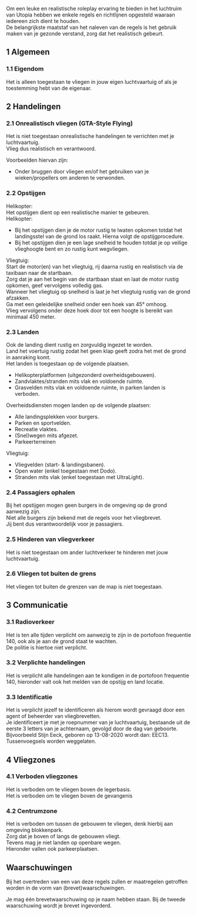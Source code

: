 Om een leuke en realistische roleplay ervaring te bieden in het luchtruim van Utopia hebben we enkele regels en richtlijnen opgesteld waaraan iedereen zich dient te houden.<br>
De belangrijkste maatstaf van het naleven van de regels is het gebruik maken van je gezonde verstand, zorg dat het realistisch gebeurt.<br>

## 1 Algemeen

### 1.1 Eigendom

Het is alleen toegestaan te vliegen in jouw eigen luchtvaartuig of als je toestemming hebt van de eigenaar.<br>

## 2 Handelingen

### 2.1 Onrealistisch vliegen (GTA-Style Flying)

Het is niet toegestaan onrealistische handelingen te verrichten met je luchtvaartuig.<br>
Vlieg dus realistisch en verantwoord.<br>

Voorbeelden hiervan zijn:<br>
- Onder bruggen door vliegen en/of het gebruiken van je wieken/propellers om anderen te verwonden.<br>

### 2.2 Opstijgen

Helikopter:<br>
Het opstijgen dient op een realistische manier te gebeuren.<br>
Helikopter: <br>
- Bij het opstijgen dien je de motor rustig te lwaten opkomen totdat het landingsstel van de grond los raakt. Hierna volgt de opstijgprocedure.<br>
- Bij het opstijgen dien je een lage snelheid te houden totdat je op veilige vlieghoogte bent en zo rustig kunt wegvliegen.<br>

Vliegtuig:<br>
Start de motor(en) van het vliegtuig, rij daarna rustig en realistisch via de taxibaan naar de startbaan.<br>
Zorg dat je aan het begin van de startbaan staat en laat de motor rustig opkomen, geef vervolgens volledig gas.<br>
Wanneer het vliegtuig op snelheid is laat je het vliegtuig rustig van de grond afzakken.<br>
Ga met een geleidelijke snelheid onder een hoek van 45° omhoog.<br>
Vlieg vervolgens onder deze hoek door tot een hoogte is bereikt van minimaal 450 meter.<br>

### 2.3 Landen

Ook de landing dient rustig en zorgvuldig ingezet te worden.<br>
Land het voertuig rustig zodat het geen klap geeft zodra het met de grond in aanraking komt.<br>
Het landen is toegestaan op de volgende plaatsen.<br>
- Helikopterplatformen (uitgezonderd overheidsgebouwen).<br>
- Zandvlaktes/stranden mits vlak en voldoende ruimte.<br>
- Grasvelden mits vlak en voldoende ruimte, in parken landen is verboden.<br>

Overheidsdiensten mogen landen op de volgende plaatsen:<br>
- Alle landingsplekken voor burgers.<br>
- Parken en sportvelden.<br>
- Recreatie vlaktes.<br>
- (Snel)wegen mits afgezet.<br>
- Parkeerterreinen<br>

Vliegtuig:<br>
- Vliegvelden (start- & landingsbanen).<br>
- Open water (enkel toegestaan met Dodo).<br>
- Stranden mits vlak (enkel toegestaan met UltraLight).<br>

### 2.4 Passagiers ophalen

Bij het opstijgen mogen geen burgers in de omgeving op de grond aanwezig zijn.<br>
Niet alle burgers zijn bekend met de regels voor het vliegbrevet.<br>
Jij bent dus verantwoordelijk voor je passagiers.<br>

### 2.5 Hinderen van vliegverkeer

Het is niet toegestaan om ander luchtverkeer te hinderen met jouw luchtvaartuig. <br>

### 2.6 Vliegen tot buiten de grens

Het vliegen tot buiten de grenzen van de map is niet toegestaan.<br>

## 3 Communicatie

### 3.1 Radioverkeer

Het is ten alle tijden verplicht om aanwezig te zijn in de portofoon frequentie 140, ook als je aan de grond staat te wachten.<br>
De politie is hiertoe niet verplicht.<br>

### 3.2 Verplichte handelingen

Het is verplicht alle handelingen aan te kondigen in de portofoon frequentie 140, hieronder valt ook het melden van de opstijg en land locatie. <br>

### 3.3 Identificatie

Het is verplicht jezelf te identificeren als hierom wordt gevraagd door een agent of beheerder van vliegbrevetten.<br>
Je identificeert je met je roepnummer van je luchtvaartuig, bestaande uit de eerste 3 letters van je achternaam, gevolgd door de dag van geboorte.<br>
Bijvoorbeeld Stijn Eeck, geboren op 13-08-2020 wordt dan: EEC13. Tussenvoegsels worden weggelaten. <br>

## 4 Vliegzones

### 4.1 Verboden vliegzones

Het is verboden om te vliegen boven de legerbasis.<br>
Het is verboden om te vliegen boven de gevangenis<br>

### 4.2 Centrumzone

Het is verboden om tussen de gebouwen te vliegen, denk hierbij aan omgeving blokkenpark.<br>
Zorg dat je boven of langs de gebouwen vliegt.<br>
Tevens mag je niet landen op openbare wegen.<br>
Hieronder vallen ook parkeerplaatsen.<br>

## Waarschuwingen
Bij het overtreden van een van deze regels zullen er maatregelen getroffen worden in de vorm van (brevet)waarschuwingen. <br>

Je mag één brevetwaarschuwing op je naam hebben staan. Bij de tweede waarschuwing wordt je brevet ingevorderd. <br>